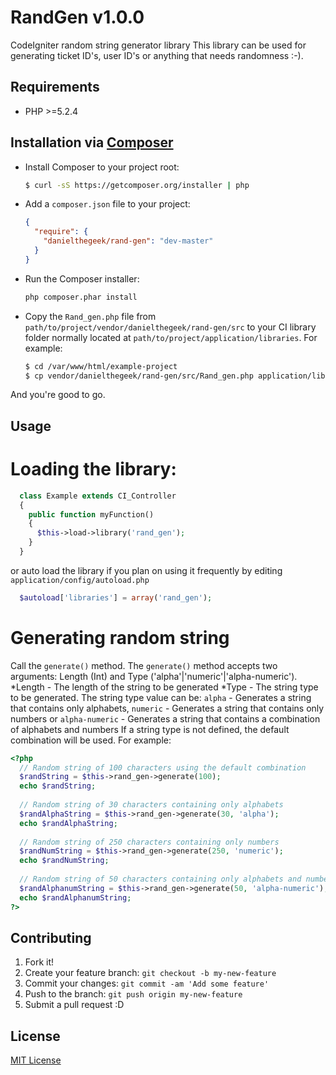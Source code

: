 # RandGen v1.0.0
CodeIgniter random string generator library
This library can be used for generating ticket ID's, user ID's or anything that needs randomness :-).

## Requirements
* PHP >=5.2.4

## Installation via [Composer](http://getcomposer.org/)
* Install Composer to your project root:
    ```bash
    $ curl -sS https://getcomposer.org/installer | php
    ```
* Add a `composer.json` file to your project:
    ```json
    {
      "require": {
        "danielthegeek/rand-gen": "dev-master"
      }
    }
    ```
* Run the Composer installer:
    ```bash
    php composer.phar install
    ```
* Copy the `Rand_gen.php` file from `path/to/project/vendor/danielthegeek/rand-gen/src` to your CI library folder normally located at `path/to/project/application/libraries`. For example:
    ```bash
    $ cd /var/www/html/example-project
    $ cp vendor/danielthegeek/rand-gen/src/Rand_gen.php application/libraries
    ```
And you're good to go.

## Usage
# Loading the library:
  ```php
    class Example extends CI_Controller 
    {
      public function myFunction()
      {
        $this->load->library('rand_gen');
      }
    }
  ```
or auto load the library if you plan on using it frequently by editing `application/config/autoload.php`
  ```php
    $autoload['libraries'] = array('rand_gen');
  ```
# Generating random string
Call the `generate()` method. The `generate()` method accepts two arguments: Length (Int)  and Type ('alpha'|'numeric'|'alpha-numeric').
*Length - The length of the string to be generated
*Type - The string type to be generated. 
The string type value can be: 
`alpha` - Generates a string that contains only alphabets, 
`numeric` - Generates a string that contains only numbers or 
`alpha-numeric` - Generates a string that contains a combination of alphabets and numbers
If a string type is not defined, the default combination will be used.
For example:
  ```php
  <?php
    // Random string of 100 characters using the default combination
    $randString = $this->rand_gen->generate(100);
    echo $randString;
    
    // Random string of 30 characters containing only alphabets
    $randAlphaString = $this->rand_gen->generate(30, 'alpha');
    echo $randAlphaString;
    
    // Random string of 250 characters containing only numbers
    $randNumString = $this->rand_gen->generate(250, 'numeric');
    echo $randNumString;
    
    // Random string of 50 characters containing only alphabets and numbers
    $randAlphanumString = $this->rand_gen->generate(50, 'alpha-numeric');
    echo $randAlphanumString; 
  ?>
  ```

## Contributing

1. Fork it!
2. Create your feature branch: `git checkout -b my-new-feature`
3. Commit your changes: `git commit -am 'Add some feature'`
4. Push to the branch: `git push origin my-new-feature`
5. Submit a pull request :D

## License

[MIT License](http://opensource.org/licenses/MIT)
